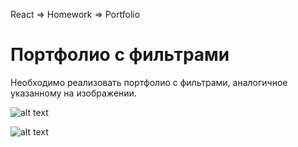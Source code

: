 React => Homework => Portfolio

Портфолио с фильтрами
===

Необходимо реализовать портфолио с фильтрами, аналогичное указанному на изображении.

![alt text](https://github.com/netology-code/ra16-homeworks/raw/master/events-state/filter/assets/portfolio-all.png)

![alt text](https://github.com/netology-code/ra16-homeworks/raw/master/events-state/filter/assets/portfolio-cards.png)
